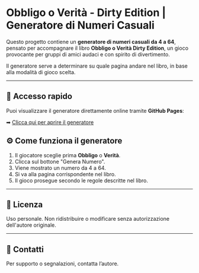 # Obbligo o Verità - Dirty Edition | Generatore di Numeri Casuali

Questo progetto contiene un **generatore di numeri casuali da 4 a 64**, pensato per accompagnare il libro **Obbligo o Verità Dirty Edition**, un gioco provocante per gruppi di amici audaci e con spirito di divertimento.

Il generatore serve a determinare su quale pagina andare nel libro, in base alla modalità di gioco scelta.

---

## 🔗 Accesso rapido
Puoi visualizzare il generatore direttamente online tramite **GitHub Pages**:

➡ [Clicca qui per aprire il generatore](https://BordelleNoir-Lune.github.io/Regolamento/)



## ⚙️ Come funziona il generatore
1. Il giocatore sceglie prima **Obbligo** o **Verità**.
2. Clicca sul bottone "Genera Numero".
3. Viene mostrato un numero da 4 a 64.
4. Si va alla pagina corrispondente nel libro.
5. Il gioco prosegue secondo le regole descritte nel libro.

---

## 📜 Licenza
Uso personale. Non ridistribuire o modificare senza autorizzazione dell'autore originale.

---

## 📩 Contatti
Per supporto o segnalazioni, contatta l’autore.
